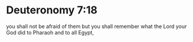 # Deuteronomy 7:18

you shall not be afraid of them but you shall remember what the Lord your God did to Pharaoh and to all Egypt,
